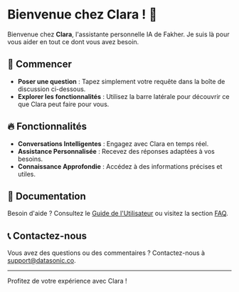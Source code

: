 # Bienvenue chez Clara ! 🎉

Bienvenue chez **Clara**, l'assistante personnelle IA de Fakher. Je suis là pour vous aider en tout ce dont vous avez besoin.

## 🚀 Commencer

- **Poser une question** : Tapez simplement votre requête dans la boîte de discussion ci-dessous.
- **Explorer les fonctionnalités** : Utilisez la barre latérale pour découvrir ce que Clara peut faire pour vous.

## 🔥 Fonctionnalités

- **Conversations Intelligentes** : Engagez avec Clara en temps réel.
- **Assistance Personnalisée** : Recevez des réponses adaptées à vos besoins.
- **Connaissance Approfondie** : Accédez à des informations précises et utiles.

## 📖 Documentation

Besoin d'aide ? Consultez le [Guide de l'Utilisateur](#) ou visitez la section [FAQ](#).

## 📞 Contactez-nous

Vous avez des questions ou des commentaires ? Contactez-nous à [support@datasonic.co](mailto:fakher.hannafi@datasonic.co).

---

Profitez de votre expérience avec Clara !